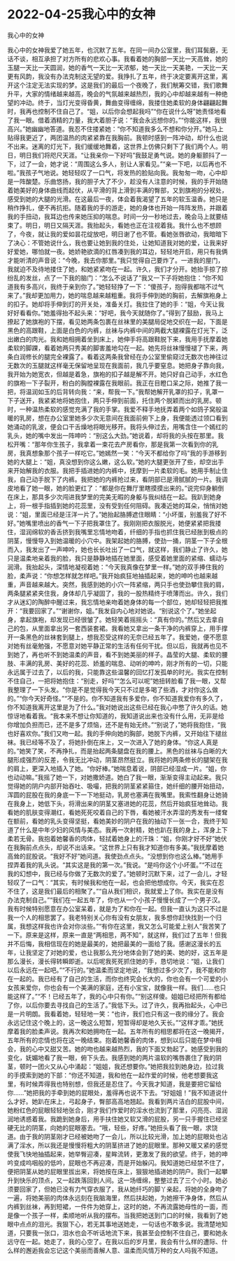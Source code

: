 # 2022-04-25我心中的女神



我心中的女神



 我心中的女神我爱了她五年，也沉默了五年。在同一间办公室里，我们耳鬓磨，无话不谈，相互承担了对方所有的悲欢心事。我看着她的胸部一天比一天高耸，她的玉腿一天比一天圆润，她的香气一天比一天浓郁，她一天比一天美艳，一天比一天更有风韵，我没有办法克制这无望的爱。我挣扎了五年，终于决定要离开这里，离开这个注定无法实现的梦。这是我们的最后一个夜晚了，我们觥筹交错，我们歌舞升平，大家的情绪越来越高，晚会的气氛越来越热烈，我的心中却越来越有一种绝望的冲动。终于，当灯光变得昏黄，舞曲变得缠绵，我搂住她柔软的身体翩翩起舞时，我再也控制不住自己了。“姐，以后你会想起我吗”“你在说什么呀”她责怪地看了我一眼。借着酒精的力量，我大着胆子说：“我会永远想你的。”“你能这样，我很高兴。”她幽幽地答道。我忍不住搂紧她：“你不知道我多么不想和你分开。”她马上贴得我更近了，两团温热的肉紧紧靠在我胸前。我顿时感到一阵冲动，却什么也说不出来。迷离的灯光下，我们缓缓地舞着，这世界上仿佛只剩下了我们两个人。明日，明日我们将咫尺天涯。“让我亲你一下好吗”我鼓足勇气说。她的身躯颤抖了一下，过了一会，她才说：“周围这么多人，别让人家看见。”“亲一下吧，以后再也不啦。”我孩子气地说。她轻轻叹了一口气，将发热的脸贴向我。我匆匆一吻，心中却是一阵酸楚。乐曲悠扬，我的胆子大了不少，趁没有人注意的时候，我的手开始随着她美好的身体曲线而起伏，从平滑的背上滑到丰满的臀部，又到旗袍的分衩处，感受到她的大腿的光滑。在这最后一夜，体会着我渴望了五年的软玉温香。她只是稍作挣扎，便不再抗拒。随着我的手的游走，她的身体也开始一阵阵发热，并跟着我的手扭动，我耳边也传来她压抑的喘息。时间一分一秒地过去，晚会马上就要结束了。明日，明日又隔天涯。我抬起头，看她也正在注视着我。我什么也不想顾了，今夜，就让我的爱如昙花绽放吧，明日谢了也不管。看她张唇欲动，我暗暗下了决心：不管她说什么，我也要让她到我的住处，让她知道我对她的爱，让我来好好爱她，哪怕就一夜。她娇艳欲滴的红唇凑到我的耳边，轻轻地开启，用只有我俩才能听清的声音说：“今晚，我去你那里。”我只觉得自己要炸了。一进我的屋门，我就迫不及待地搂住了她，和她紧紧吻在一起。许久，我们才分开。她抬手掠了掠纷乱的发丝，点了一下我的脑门：“怎么不说话了”我又一下子将她抱住：“你不知道我有多高兴，我终于亲到你了。”她轻轻挣了一下：“傻孩子，抱得我都喘不过气来了。”我却更加用力，她的喘息越来越粗重。我将手伸到她的胸前，去解旗袍身上的扣子。她却将手伸到灯的开关处，准备关灯。我拉住了她的手：“姐，今天让我好好看看你。”她羞得抬不起头来：“好吧，我今天就随你了。”得到了鼓励，我马上撩起了她旗袍的下摆，看见她两条包裹在丝袜里的美腿局促地交织在一起，下面是黑色的高跟鞋，上面是白色的内裤，丝袜与内裤中间的两截大腿裸露在灯光下，泛出嫩白的肉光。我和她相拥着坐到床上，她伸手将高跟鞋脱下来，我用手抚摩着她柔软的脚踝，看着她两只秀美的脚害羞地勾在一起。她先将丝袜慢慢褪了下来，两条白润修长的腿完全裸露了。看着这两条我曾经在办公室里偷窥过无数次也神往过无数次的玉腿就这样毫无保留地呈现在我面前，我几乎要窒息。她把身子靠向我，我开始为她宽衣，但越是着急，旗袍的扣子越是解不开。她只好自己动手，水红色的旗袍一下子裂开，粉白的胸膛裸露在我眼前。我正在目瞪口呆之际，她推了我一把，将温润如玉的后背转向我：“来，帮我一下。”我帮她解开乳罩的扣子，乳罩一下子送开，我紧紧地将她抱住，两只手伸到前面，托住两个脱颖而出的乳房。顿时，一种温热柔软的感觉充满了我的手掌。我爱不释手地抚弄着两个如鸽子窝般温暖的乳房，想在办公室里她多少次无意间在我面前俯下上身，我便能透过领口看到她涌动的乳波，便会口干舌燥地将眼光移开。我将头伸过去，用嘴含住一个嫣红的乳头，她的嘴中发出一阵呻吟：“别这么大劲。”她说着，却将我的头按在那里。我松开嘴：“那年你生孩子，我拿着一束花去产房看你，那是我第一次看到你的乳房，我真想象那个孩子一样吃它。”她嫣然一笑：“今天不都给你了吗”我的手游移到她的大腿上：“姐，真没想到你这么嫩，这么软。”她的大腿更张开了些，却空出手来开始解我的衣服。我把手插进她的内裤中，抚摩到一片柔软的毛。她用手制止住我，自己动手脱下了内裤。我把她的内裤抢过来，看阴部已是滑腻腻的一片。我调皮地看了她一眼，她的脸更红了：“都是你在舞厅里瞎摸摸出来的。”说完仰身躺倒在床上，那具多少次闯进我梦里的完美无暇的身躯与我纠结在一起。我趴到她身上，将一根手指插到她的花蕊里，没有受到任何阻碍。我凑近她的耳朵，悄悄对她说：“姐，里面已经是汪洋一片了。”她抬起胳膊遮住眼睛：“小坏蛋，别羞我了好不好。”她嘴里喷出的香气一下子把我罩住了。我刚刚把衣服脱光，她便紧紧把我搂住，湿润绵软的香舌挤到我嘴里忘情地吻着，纤细的手指也抓住我已经胀到极点的阴茎，慢慢导入到她温暖的小穴中。我架起她的胳膊，使劲一捅，阴茎一下子全根而入，我发出了一声呻吟，她也长长吐出了一口气，就这样，我们静止了许久，她只是温柔地亲着我的脸，我只是静静地插在她里面，感受着她里面的紧缩、蠕动与润滑。我抬起头，深情地凝视着她：“今天我真像在梦里一样。”她的双手捧住我的脸，柔声说：“你想怎样就怎样吧。”我开始疯狂地抽插起来，她的呻吟也越来越重，声音越来越大。突然，我感到她的小穴一阵紧缩，两只手也使劲攀住我的肩，两条腿紧紧夹住我，身体却几乎凝固了，我的一股热精终于喷薄而出。许久，我们才从迷幻的陶醉中醒过来，我忘情地亲吻着她身体的每一个部位，她却轻轻把我推开：“我要回家了。”“谢谢你，姐。”我发自内心地对她说。“别说这个了。”她坐起身，拿起旗袍，却发现已经很皱了。她轻笑着摇摇头：“真有你的。”然后又去拿自己的包，从里面拿出另一套西装套裙。我看她又拿出一条干净的内裤穿上，用手撑开一条黑色的丝袜套到腿上，想我忍受这样的无奈已经五年了。我爱她，便不愿意对她有丝毫勉强，不愿意对她平静正常的生活有任何干扰。但以后，我就再也见不到她了，再也听不到她温柔的声音，看不到她美丽的样子。晶莹的大腿、柔软的腰肢、丰满的乳房、美好的花蕊、娇羞的喘息、动听的呻吟，刚才所有的一切，只能永远属于过去了，以后的我，只能靠这些温馨的回忆打发孤单的时光。我实在控制不住自己，一把将她抱住：“别走，好吗”“怎么可以呢”她扭转脸看了我一眼，又帮我整理了一下头发。“你是不是觉得我今天只不过是多喝了些酒，才对你这么做的。”“你今天好奇怪。”“不是的。你不知道我有多爱你，你不知道我爱你有多久了，你不知道我离开这里是为了什么。”我对她说出这些已经在我心中憋了许久的话。她惊讶地看着我。“我本来不想让你知道的，我知道说出来也没有什么用，无非是给你增加负担而已，还不是多了烦恼，还不是有始无终。”“别说了，”她将我抱住，“我也好喜欢你。”我们又吻一起。我的手伸向她的胸部，她脱下内裤，又开始往下褪丝袜。我已经等不及了，将她扑倒在床上，又一次进入了她的身体。“你这人真是的。”她笑了笑，不再挣扎，而是抬起两条腿盘在我的腰上。黑色的丝袜与白晰的大腿形成强烈的反差，令我无比冲动，阴茎昂然挺立。我将她的两条修长的腿架在我的肩上，更深入地插入了她。“你好棒。”她喘息着说，阴部已经湿成一片。“姐，你也动动嘛。”我摇了她一下，对她撒娇道。她白了我一眼，渐渐变得主动起来。我只觉得她的阴户内部开始吞吐、吸嘬，把我的阴茎紧紧箍住，她纤细的腰开始扭动，浑圆的屁股在我的身底一下一下地挺动，乳房也塞满在我嘴里。我索性翻身让她骑在我身上，她低下头，将滑出来的阴茎又塞进她的花蕊，然后开始疯狂地耸动。我看她的肌肤变得潮红，看她死死咬着自己的下唇，看她被汗水弄湿的秀发有一缕耷在额前，看她的乳头变得坚挺，看她美妙的阴户在我的抽动下一张一合，我终于知道了什么是中年少妇的风情与美态。我再一次射精，她也趴在我的身上，浑身上下柔若无骨。我抱着她馨香的肉体，轻拭着她身上的汗珠：“姐，你刚才好不好”她伏在我胸前点点头，却说不出话来。“这世界上只有我才知道你有多美。”我抚摩着她高耸的屁股说。“我好不好”她问道。我使劲点点头。“没想到你也这么棒。”她用手捏弄着我的乳头说。“其实这是我的第一次。”我说。“是吗你这个小坏蛋。”“不过在我的幻想中，我已经与你做了无数次的爱了。”她顿时沉默下来，过了一会儿，才轻轻叹了一口气：“其实，有时候我和他在一起，也会把他想成你。今天，我实在忍不住了，这是我们最后的相聚了。”“自从我们相识，我就爱上了你。我实在是没有办法克制自己。”“我们在一起五年了，你也从一个小孩子慢慢长成了一个男子汉。我有时候特别愿意在办公室呆着，就是为了和你在一起。但我一直认为这只不过是我一个人的相思罢了。我老特别关心你有没有女朋友，我多想你赶快找到一个归属，我想这样我也许会对你淡些。”“有你在这里，我又怎么可能爱上别人”我苦笑了一下。原来是这样，原来一直是“两相思，两不知”，就这样，我们过了五年！但我并不后悔，我相信现在的她是最美的，她把最美的一面给了我。感谢这漫长的五年，让我坚定了对她的爱，也让我那么充分地体会到了她的美、她的好，这五年是那么漫长，漫长得转瞬即逝。以后呢我死死抓住她的手，恳切地说：“姐，让我们以后永远在一起吧。”“不行的。”她温柔而坚定地说，“我想过多少次了，我不能和你在一起的。我已经有了自己的生活，而你也终究会长大的，你也会有一个可爱的小女孩来爱你，你也会有一个美满的家庭，还有小宝宝，就像我一样。我们……也只能这样了。”“不！已经五年了，我的心中只有你。”“别这样傻。姐姐已经把所有都给了你，以后你要去寻找自己的生活了。”我低下头。过了许久，我再抬起头，心中已是一片明朗。我看着她，轻轻地一笑：“也许，我们也只有这一夜的缘分了。我会永远记住这个晚上的，这一晚这么短暂，短暂得却是地久天长。”“这样才乖。”她抚摩着我的脸柔声说。我再次和她拥吻在一起。五年所有的相思都将在这一晚揭开，五年所有的恋情也将在这一晚结束。抱着她馨香的肉体，想到以后只能在梦中相会，我的心中又甜又苦。她的吻也越来越热烈，我的下面又勃起了。她感受到我的变化，妩媚地看了我一眼，俯下头去。我感到她的两片温软的嘴唇裹住了我的阴茎，顿时一团火又从心中涌起：“姐姐，我还想要你。”她把我拉到她身边，拉过我的手摸索到她的下部：“你还不知道，我和他在一起作爱的时候，他老想要我这里，有时候弄得我也特别想，但我还是忍住了。今天我才知道，我是要把它留给你……”她把我的手牵到她的屁眼处，羞得再也说不下去。“好姐姐！”我不知道说什么才好。她趴在床上，弓起身子，臀部高高地翘起。我看到两片洁白的屁股中间，她粉红色的屁眼轻轻地张合，刚才我们作爱时的淫水也流到了那里，闪亮亮、湿润润地诱惑着我。我跪到她身后，用手扶住她又软又滑的屁股，另一只手握住已经坚硬无比的阴茎，向她的屁眼塞去。“哦，轻些，好疼。”她扭头看了我一眼，求饶道。由于我的阴茎刚才已经被她吻了一会儿，所以比较光滑，加上她的屁眼处也沾满了淫水，所以我还是慢慢将粗大的阴茎挤进了她的屁眼里。那种又暖又紧的感觉使我飞快地抽插起来，她举臀迎凑，星眸流转，更激发了我的欲望。终于，她的呻吟变成呜咽般的低吟，屁眼也不再迎凑，而是开始躲闪。我知道她已经禁不住了，便把阴茎从她的屁眼里拔出来，将她按在床上，狠狠地插进她的阴户。我们一起攀升到快乐的顶点，又一起跌落回到人间。这一场缠绵，整整过去了三个小时。她必须要回家了，但她已没有力气穿衣服了，我从她纤巧的脚丫亲起，将她的全身吻了一遍，将她美丽的肉体永远刻在我脑海里，然后扶起她，为她擦干净身体，然后从内裤到丝袜，再到短裙，一件件为她穿上，这时的她，不再流露她母性的一面，而是像一个孩子一样，柔顺地听从我的摆布。当我把她送到门口的时候，我看到了她眼中点点的泪光。我狠下心，若无其事地送她走，一句话也不敢多说。我清楚地知道，只要我一张口，泪水也会不听话地流下来，我甚至会控制不住自己，要和她永远守在一起。她走了，我的心空了。在我以后的岁月里，我会有什么样的遭际、什么样的邂逅我会忘记这个美丽而善解人意、温柔而风情万种的女人吗我不知道。


